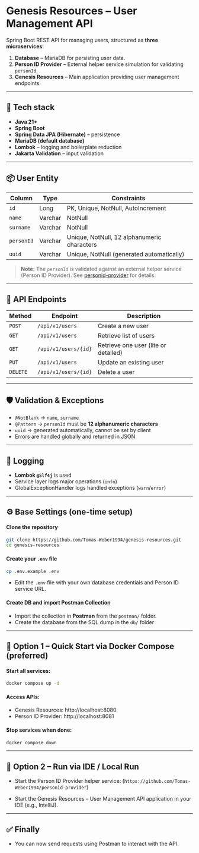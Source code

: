 # Genesis Resources – User Management API

Spring Boot REST API for managing users, structured as **three microservices**:

1. **Database** – MariaDB for persisting user data.
2. **Person ID Provider** – External helper service simulation for validating `personId`.
3. **Genesis Resources** – Main application providing user management endpoints.

---

## 🚀 Tech stack
- **Java 21+**
- **Spring Boot**
- **Spring Data JPA (Hibernate)** – persistence
- **MariaDB (default database)**
- **Lombok** – logging and boilerplate reduction
- **Jakarta Validation** – input validation

---

## 📦 User Entity

| Column    | Type     | Constraints                          |
|-----------|--------- |--------------------------------------|
| `id`      | Long     | PK, Unique, NotNull, AutoIncrement  |
| `name`    | Varchar  | NotNull                             |
| `surname` | Varchar  | NotNull                             |
| `personId`| Varchar  | Unique, NotNull, 12 alphanumeric characters |
| `uuid`    | Varchar  | Unique, NotNull (generated automatically) |

> **Note:** The `personId` is validated against an external helper service (Person ID Provider). See [personid-provider](https://github.com/Tomas-Weber1994/personid-provider) for details.

---

## 📑 API Endpoints

| Method   | Endpoint              | Description                     |
|----------|-----------------------|---------------------------------|
| `POST`   | `/api/v1/users`       | Create a new user               |
| `GET`    | `/api/v1/users`       | Retrieve list of users          |
| `GET`    | `/api/v1/users/{id}`  | Retrieve one user (lite or detailed) |
| `PUT`    | `/api/v1/users`       | Update an existing user         |
| `DELETE` | `/api/v1/users/{id}`  | Delete a user                   |

---

## 🛡️ Validation & Exceptions

- `@NotBlank` → `name`, `surname`
- `@Pattern` → `personId` must be **12 alphanumeric characters**
- `uuid` → generated automatically, cannot be set by client
- Errors are handled globally and returned in JSON

---

## 📝 Logging

- **Lombok `@Slf4j`** is used
- Service layer logs major operations (`info`)
- GlobalExceptionHandler logs handled exceptions (`warn`/`error`)

---
## ⚙️ Base Settings (one-time setup)

#### Clone the repository
```bash
git clone https://github.com/Tomas-Weber1994/genesis-resources.git
cd genesis-resources
```

#### Create your `.env` file
```bash
cp .env.example .env
```
- Edit the `.env` file with your own database credentials and Person ID service URL.

#### Create DB and import Postman Collection
- Import the collection in **Postman** from the `postman/` folder.
- Create the database from the SQL dump in the `db/` folder
---

## 📌 Option 1 – Quick Start via Docker Compose (preferred)

#### Start all services:
```bash
docker compose up -d
```

#### Access APIs:

- Genesis Resources: http://localhost:8080
- Person ID Provider: http://localhost:8081

#### Stop services when done:
```bash
docker compose down
```
---

## 📌 Option 2 – Run via IDE / Local Run
- Start the Person ID Provider helper service: (`https://github.com/Tomas-Weber1994/personid-provider`)

- Start the Genesis Resources – User Management API application in your IDE (e.g., IntelliJ).

---
## ✅ Finally

- You can now send requests using Postman to interact with the API.
